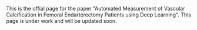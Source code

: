 This is the offial page for the paper "Automated Measurement of Vascular Calcification in Femoral Endarterectomy Patients using Deep Learning". This page is under work and will be updated soon.

